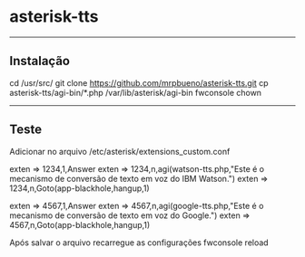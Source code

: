 # asterisk-tts

------------
Instalação
------------
cd /usr/src/
git clone https://github.com/mrpbueno/asterisk-tts.git
cp asterisk-tts/agi-bin/*.php /var/lib/asterisk/agi-bin
fwconsole chown

------------
Teste
------------
Adicionar no arquivo /etc/asterisk/extensions_custom.conf

exten => 1234,1,Answer
exten => 1234,n,agi(watson-tts.php,"Este é o mecanismo de conversão de texto em voz do IBM Watson.")
exten => 1234,n,Goto(app-blackhole,hangup,1)

exten => 4567,1,Answer
exten => 4567,n,agi(google-tts.php,"Este é o mecanismo de conversão de texto em voz do Google.")
exten => 4567,n,Goto(app-blackhole,hangup,1)

Após salvar o arquivo recarregue as configurações
fwconsole reload

